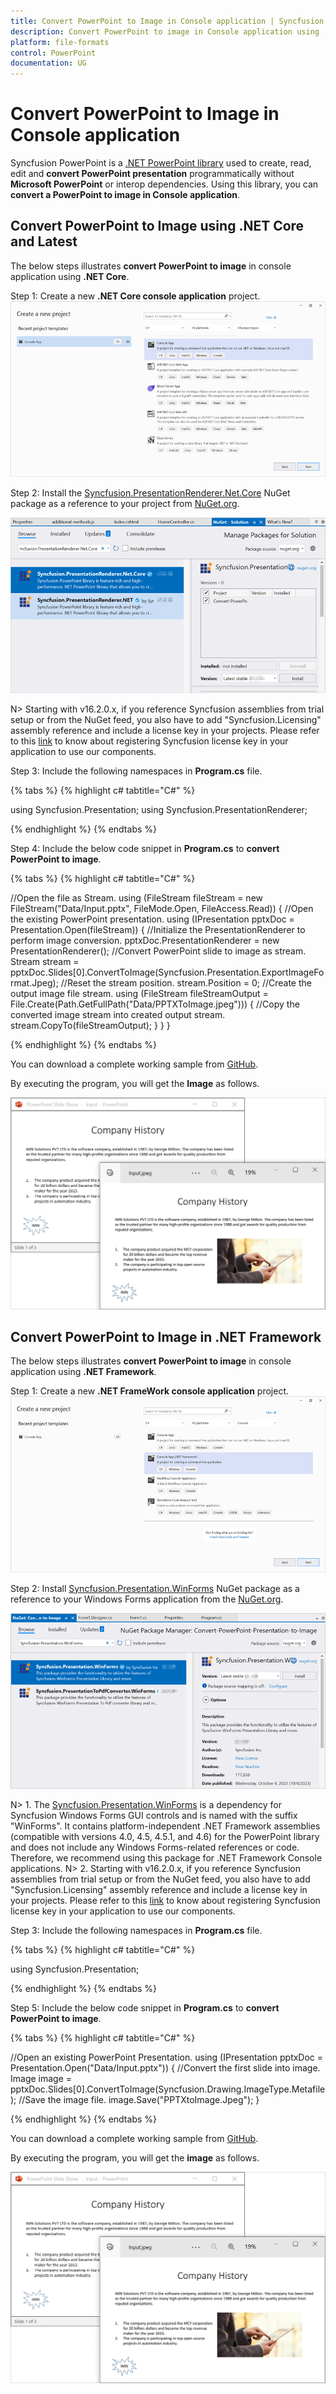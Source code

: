 ```yaml
---
title: Convert PowerPoint to Image in Console application | Syncfusion
description: Convert PowerPoint to image in Console application using .NET PowerPoint library (Presentation) without Microsoft PowerPoint or interop dependencies.
platform: file-formats
control: PowerPoint
documentation: UG
---
```


# Convert PowerPoint to Image in Console application

Syncfusion PowerPoint is a [.NET PowerPoint library](https://www.syncfusion.com/document-processing/powerpoint-framework/net) used to create, read, edit and **convert PowerPoint presentation** programmatically without **Microsoft PowerPoint** or interop dependencies. Using this library, you can **convert a PowerPoint to image in Console application**.

## Convert PowerPoint to Image using .NET Core and Latest

The below steps illustrates **convert PowerPoint to image** in console application using **.NET Core**.

Step 1: Create a new **.NET Core console application** project.
![Create a .NET Core Console application in Visual Studio](Console-Images/.NET/Console-Template-Net-Core.png)

Step 2: Install the [Syncfusion.PresentationRenderer.Net.Core](https://www.nuget.org/packages/Syncfusion.PresentationRenderer.Net.Core) NuGet package as a reference to your project from [NuGet.org](https://www.nuget.org/).

![Install Syncfusion.PresentationRenderer.Net.Core Nuget Package](Azure_Images/App_Service_Linux/Nuget_Package_PowerPoint_Presentation_to_PDF.png)

N> Starting with v16.2.0.x, if you reference Syncfusion assemblies from trial setup or from the NuGet feed, you also have to add "Syncfusion.Licensing" assembly reference and include a license key in your projects. Please refer to this [link](https://help.syncfusion.com/common/essential-studio/licensing/overview) to know about registering Syncfusion license key in your application to use our components.

Step 3: Include the following namespaces in **Program.cs** file.

{% tabs %}
{% highlight c# tabtitle="C#" %}

using Syncfusion.Presentation;
using Syncfusion.PresentationRenderer;

{% endhighlight %}
{% endtabs %}

Step 4: Include the below code snippet in **Program.cs** to **convert PowerPoint to image**.

{% tabs %}
{% highlight c# tabtitle="C#" %}

//Open the file as Stream.
using (FileStream fileStream = new FileStream("Data/Input.pptx", FileMode.Open, FileAccess.Read))
{
    //Open the existing PowerPoint presentation.
    using (IPresentation pptxDoc = Presentation.Open(fileStream))
    {
        //Initialize the PresentationRenderer to perform image conversion.
        pptxDoc.PresentationRenderer = new PresentationRenderer();
        //Convert PowerPoint slide to image as stream.
        Stream stream = pptxDoc.Slides[0].ConvertToImage(Syncfusion.Presentation.ExportImageFormat.Jpeg);
        //Reset the stream position.
        stream.Position = 0;
        //Create the output image file stream.
        using (FileStream fileStreamOutput = File.Create(Path.GetFullPath("Data/PPTXToImage.jpeg")))
        {
            //Copy the converted image stream into created output stream.
            stream.CopyTo(fileStreamOutput);
        }
    }
}

{% endhighlight %}
{% endtabs %}

You can download a complete working sample from [GitHub](https://github.com/SyncfusionExamples/PowerPoint-Examples/tree/master/PPTX-to-Image-conversion/Convert-PowerPoint-presentation-to-Image/.NET).

By executing the program, you will get the **Image** as follows.

![Output image in .NET Core console application](PPTXtoPDF_images/Output_PowerPoint_Presentation_to-Image.png)

## Convert PowerPoint to Image in .NET Framework

The below steps illustrates **convert PowerPoint to image** in console application using **.NET Framework**.

Step 1: Create a new **.NET FrameWork console application** project.
![Create a .NET FrameWork Console application in Visual Studio](Console-Images/.NET-FrameWork/Console-Template-Net-FrameWork.png)

Step 2: Install [Syncfusion.Presentation.WinForms](https://www.nuget.org/packages/Syncfusion.Presentation.WinForms) NuGet package as a reference to your Windows Forms application from the [NuGet.org](https://www.nuget.org/).

![Install Syncfusion.Presentation.WinForms NuGet package](Workingwith_Windows/Nuget-Package-PPTXtoImage.png)

N> 1. The [Syncfusion.Presentation.WinForms](https://www.nuget.org/packages/Syncfusion.Presentation.WinForms) is a dependency for Syncfusion Windows Forms GUI controls and is named with the suffix "WinForms". It contains platform-independent .NET Framework assemblies (compatible with versions 4.0, 4.5, 4.5.1, and 4.6) for the PowerPoint library and does not include any Windows Forms-related references or code. Therefore, we recommend using this package for .NET Framework Console applications.
N> 2. Starting with v16.2.0.x, if you reference Syncfusion assemblies from trial setup or from the NuGet feed, you also have to add "Syncfusion.Licensing" assembly reference and include a license key in your projects. Please refer to this [link](https://help.syncfusion.com/common/essential-studio/licensing/overview) to know about registering Syncfusion license key in your application to use our components.

Step 3: Include the following namespaces in **Program.cs** file.

{% tabs %}
{% highlight c# tabtitle="C#" %}

using Syncfusion.Presentation;

{% endhighlight %}
{% endtabs %}

Step 5: Include the below code snippet in **Program.cs** to **convert PowerPoint to image**.

{% tabs %}
{% highlight c# tabtitle="C#" %}

//Open an existing PowerPoint Presentation.
using (IPresentation pptxDoc = Presentation.Open("Data/Input.pptx"))
{
    //Convert the first slide into image.
    Image image = pptxDoc.Slides[0].ConvertToImage(Syncfusion.Drawing.ImageType.Metafile);
    //Save the image file.
    image.Save("PPTXtoImage.Jpeg");
}

{% endhighlight %}
{% endtabs %}

You can download a complete working sample from [GitHub](https://github.com/SyncfusionExamples/PowerPoint-Examples/tree/master/PPTX-to-Image-conversion/Convert-PowerPoint-presentation-to-Image/.NET-Framework).

By executing the program, you will get the **image** as follows.

![Output Image document in .NET FrameWork console application](PPTXtoPDF_images/Output_PowerPoint_Presentation_to-Image.png)